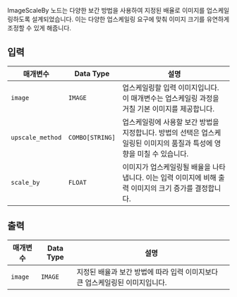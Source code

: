 ImageScaleBy 노드는 다양한 보간 방법을 사용하여 지정된 배율로 이미지를 업스케일링하도록 설계되었습니다. 이는 다양한 업스케일링 요구에 맞춰 이미지 크기를 유연하게 조정할 수 있게 해줍니다.

## 입력

| 매개변수       | Data Type | 설명                                                                 |
|-----------------|-------------|----------------------------------------------------------------------------|
| `image`         | `IMAGE`     | 업스케일링할 입력 이미지입니다. 이 매개변수는 업스케일링 과정을 거칠 기본 이미지를 제공합니다. |
| `upscale_method`| `COMBO[STRING]` | 업스케일링에 사용할 보간 방법을 지정합니다. 방법의 선택은 업스케일링된 이미지의 품질과 특성에 영향을 미칠 수 있습니다. |
| `scale_by`      | `FLOAT`     | 이미지가 업스케일링될 배율을 나타냅니다. 이는 입력 이미지에 비해 출력 이미지의 크기 증가를 결정합니다. |

## 출력

| 매개변수 | Data Type | 설명                                                   |
|-----------|-------------|---------------------------------------------------------------|
| `image`   | `IMAGE`     | 지정된 배율과 보간 방법에 따라 입력 이미지보다 큰 업스케일링된 이미지입니다. |
